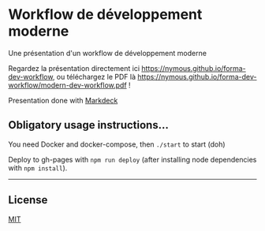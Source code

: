 # Workflow de développement moderne

Une présentation d'un workflow de développement moderne

Regardez la présentation directement ici https://nymous.github.io/forma-dev-workflow, ou téléchargez le PDF là https://nymous.github.io/forma-dev-workflow/modern-dev-workflow.pdf !

Presentation done with [Markdeck](https://github.com/arnehilmann/markdeck)

## Obligatory usage instructions...

You need Docker and docker-compose, then `./start` to start (doh)

Deploy to gh-pages with `npm run deploy` (after installing node dependencies with `npm install`).

---

## License

[MIT](./LICENSE)
